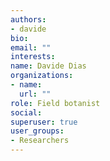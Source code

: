 ```yaml
---
authors:
- davide
bio: 
email: ""
interests:
name: Davide Dias
organizations:
- name: 
  url: ""
role: Field botanist
social:
superuser: true
user_groups:
- Researchers
---
```




